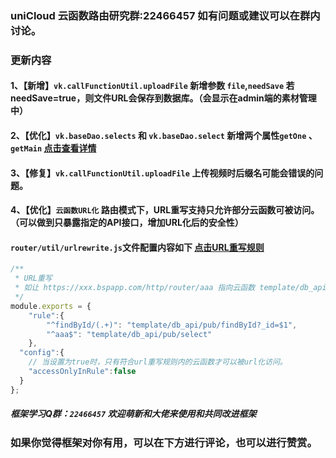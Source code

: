 ### uniCloud 云函数路由研究群:22466457 如有问题或建议可以在群内讨论。
###  更新内容
#### 1、【新增】`vk.callFunctionUtil.uploadFile` 新增参数 `file`,`needSave` 若needSave=true，则文件URL会保存到数据库。（会显示在admin端的素材管理中）
#### 2、【优化】`vk.baseDao.selects` 和 `vk.baseDao.select` 新增两个属性`getOne` 、 `getMain` [点击查看详情](https://gitee.com/vk-uni/vk-uni-cloud-router/wikis/pages?sort_id=4054561&doc_id=975983)
#### 3、【修复】`vk.callFunctionUtil.uploadFile` 上传视频时后缀名可能会错误的问题。
#### 4、【优化】`云函数URL化` 路由模式下，URL重写支持只允许部分云函数可被访问。（可以做到只暴露指定的API接口，增加URL化后的安全性）
#### `router/util/urlrewrite.js`文件配置内容如下 [点击URL重写规则](https://gitee.com/vk-uni/vk-uni-cloud-router/wikis/pages?sort_id=3916806&doc_id=975983)
```js
/**
 * URL重写
 * 如让 https://xxx.bspapp.com/http/router/aaa 指向云函数 template/db_api/pub/select
 */
module.exports = {
	"rule":{
		"^findById/(.+)": "template/db_api/pub/findById?_id=$1",
		"^aaa$": "template/db_api/pub/select"
	},
  "config":{
    // 当设置为true时，只有符合url重写规则内的云函数才可以被url化访问。
    "accessOnlyInRule":false
  }
};
```

##### 框架学习Q群：`22466457` 欢迎萌新和大佬来使用和共同改进框架

### 如果你觉得框架对你有用，可以在下方进行评论，也可以进行赞赏。
